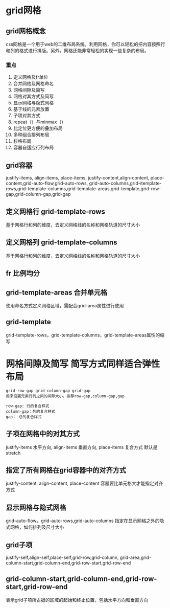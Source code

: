 # grid网格

## grid网格概念
css网格是一个用于web的二维布局系统。利用网格，你可以轻松的把内容按照行和列的格式进行排版。另外，网格还能非常轻松的实现一些复杂的布局。

### 重点
1. 定义网格及fr单位
2. 合并网格及网格命名
3. 网格间隙及简写
4. 网格对其方式及简写
5. 显示网格与隐式网格
6. 基于线的元素放置
7. 子项对其方式
8. repeat（）与minmax（）
9. 比定位更方便的叠加布局
10. 多种组合排列布局
11. 杉格布局
12. 容器自适应行列布局

## grid容器
justify-items, align-items, place-items, justify-content,align-content, place-content,grid-auto-flow,grid-auto-rows,
grid-auto-columns,grid-itemplate-rows,grid-template-columns,grid-template-areas,grid-template,grid-row-gap,grid-column-gap,grid-gap

## 定义网格行 grid-template-rows 
基于网格行和列的维度，去定义网格线的名称和网格轨道的尺寸大小
## 定义网格列 grid-template-columns
基于网格行和列的维度，去定义网格线的名称和网格轨道的尺寸大小

## fr 比例均分

## grid-template-areas  合并单元格
使用命名方式定义网格区域，需配合grid-area属性进行使用

## grid-template 
grid-template-rows，grid-template-columns，grid-template-areas属性的缩写

# 网格间隙及简写   简写方式同样适合弹性布局
    grid-row-gap grid-column-gap grid-gap
    用来设置元素行列之间的间隙大小，推荐row-gap,column-gap,gap

    row-gap: 行的复合样式
    column-gap：列的复合样式
    gap： 总的复合样式

## 子项在网格中的对其方式
justify-items 水平方向, align-items 垂直方向, place-items 复合方式 默认是stretch

## 指定了所有网格在grid容器中的对齐方式
justify-content, align-content, place-content
容器要比单元格大才能指定对齐方式

## 显示网格与隐式网格 
grid-auto-flow，grid-auto-rows,grid-auto-columns
指定在显示网格之外的隐式网格，如何排列及尺寸大小

## grid子项
justify-self,align-self,place-self,grid-row,grid-column, grid-area,grid-column-start,grid-column-end,grid-row-start,grid-row-end

## grid-column-start,grid-column-end,grid-row-start,grid-row-end
表示grid子项所占据的区域的起始和终止位置，包括水平方向和垂直方向






